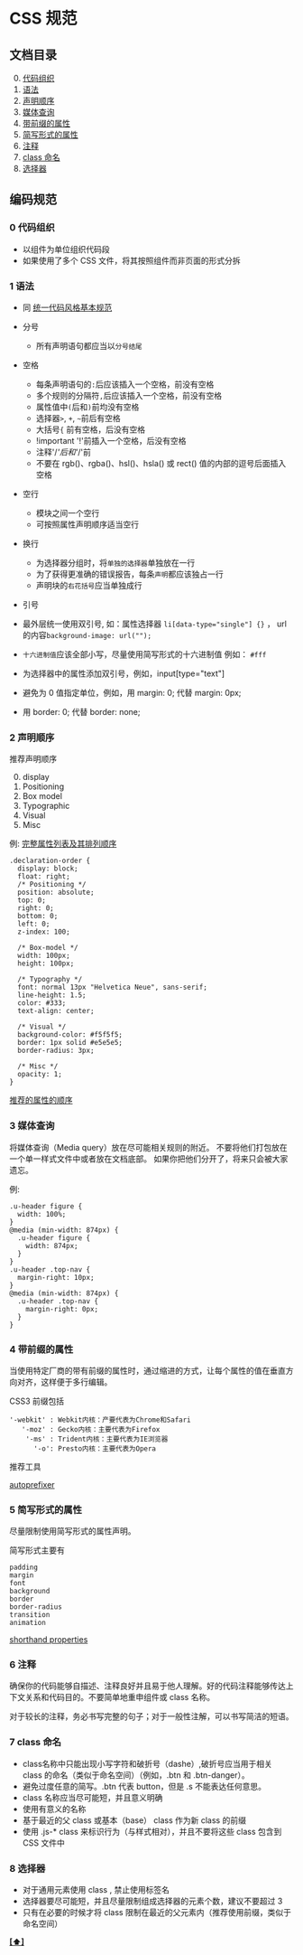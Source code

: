 # CSS 规范

## 文档目录

0. [代码组织](0-代码组织)
1. [语法](#1-语法)
2. [声明顺序](#2-声明顺序)
3. [媒体查询](#3-媒体查询)
4. [带前缀的属性](#4-带前缀的属性)
5. [简写形式的属性](#5-简写形式的属性)
6. [注释](#6-注释)
7. [class 命名](#7-class-命名)
8. [选择器](8-选择器)

## 编码规范

### 0 代码组织 

- 以组件为单位组织代码段
- 如果使用了多个 CSS 文件，将其按照组件而非页面的形式分拆

### 1 语法

- 同 [统一代码风格基本规范](./README.md#统一代码风格基本规范)

* 分号
  - 所有声明语句都应当以`分号结尾`
* 空格
  - 每条声明语句的`:`后应该插入一个空格，前没有空格
  - 多个规则的分隔符`,`后应该插入一个空格，前没有空格
  - 属性值中`(`后和`)`前均没有空格
  - 选择器`>`, `+`, `~`前后有空格
  - 大括号`{` 前有空格，后没有空格
  - !important '!'前插入一个空格，后没有空格
  - 注释'/*'后和'*/'前
  - 不要在 rgb()、rgba()、hsl()、hsla() 或 rect() 值的内部的逗号后面插入空格
* 空行
  - 模块之间一个空行
  - 可按照属性声明顺序适当空行
* 换行
  - 为选择器分组时，将`单独的选择器`单独放在一行
  - 为了获得更准确的错误报告，每条`声明`都应该独占一行
  - 声明块的`右花括号`应当单独成行

* 引号

- 最外层统一使用双引号, 如：属性选择器 `li[data-type="single"] {}` ， url的内容`background-image: url(""); ` 

- `十六进制值`应该全部小写，尽量使用简写形式的十六进制值 例如： `#fff`
- 为选择器中的属性添加双引号，例如，input[type="text"]
- 避免为 0 值指定单位，例如，用 margin: 0; 代替 margin: 0px;
- 用 border: 0; 代替 border: none;

### 2 声明顺序

推荐声明顺序

0. display
1. Positioning
2. Box model
3. Typographic
4. Visual
5. Misc

例: [完整属性列表及其排列顺序](https://github.com/twitter/recess)

```
.declaration-order {
  display: block;
  float: right;
  /* Positioning */
  position: absolute;
  top: 0;
  right: 0;
  bottom: 0;
  left: 0;
  z-index: 100;

  /* Box-model */
  width: 100px;
  height: 100px;

  /* Typography */
  font: normal 13px "Helvetica Neue", sans-serif;
  line-height: 1.5;
  color: #333;
  text-align: center;

  /* Visual */
  background-color: #f5f5f5;
  border: 1px solid #e5e5e5;
  border-radius: 3px;

  /* Misc */
  opacity: 1;
}
```

[推荐的属性的顺序](./CSS-attribute.md)

### 3 媒体查询

将媒体查询（Media query）放在尽可能相关规则的附近。
不要将他们打包放在一个单一样式文件中或者放在文档底部。
如果你把他们分开了，将来只会被大家遗忘。

例: 
```
.u-header figure {
  width: 100%;
}
@media (min-width: 874px) {
  .u-header figure {
    width: 874px;
  }
}
.u-header .top-nav {
  margin-right: 10px;
}
@media (min-width: 874px) {
  .u-header .top-nav {
    margin-right: 0px;
  }
}
```

### 4 带前缀的属性
当使用特定厂商的带有前缀的属性时，通过缩进的方式，让每个属性的值在垂直方向对齐，这样便于多行编辑。

CSS3 前缀包括 

```
'-webkit' : Webkit内核：产要代表为Chrome和Safari
   '-moz' : Gecko内核：主要代表为Firefox
    '-ms' : Trident内核：主要代表为IE浏览器
      '-o': Presto内核：主要代表为Opera
```

推荐工具

[autoprefixer](https://github.com/postcss/autoprefixer)

### 5 简写形式的属性

尽量限制使用简写形式的属性声明。

简写形式主要有
```
padding
margin
font
background
border
border-radius
transition
animation
```

[shorthand properties](https://developer.mozilla.org/en-US/docs/Web/CSS/Shorthand_properties)

### 6 注释
确保你的代码能够自描述、注释良好并且易于他人理解。好的代码注释能够传达上下文关系和代码目的。不要简单地重申组件或 class 名称。

对于较长的注释，务必书写完整的句子；对于一般性注解，可以书写简洁的短语。

### 7 class 命名


- class名称中只能出现小写字符和破折号（dashe）,破折号应当用于相关 class 的命名（类似于命名空间）（例如，.btn 和 .btn-danger）。
- 避免过度任意的简写。.btn 代表 button，但是 .s 不能表达任何意思。
- class 名称应当尽可能短，并且意义明确
- 使用有意义的名称
- 基于最近的父 class 或基本（base） class 作为新 class 的前缀
- 使用 .js-* class 来标识行为（与样式相对），并且不要将这些 class 包含到 CSS 文件中

### 8 选择器

- 对于通用元素使用 class , 禁止使用标签名
- 选择器要尽可能短，并且尽量限制组成选择器的元素个数，建议不要超过 3
- 只有在必要的时候才将 class 限制在最近的父元素内（推荐使用前缀，类似于命名空间）


**[[⬆]](#)**
